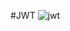 #JWT
![jwt](https://user-images.githubusercontent.com/82458716/236132180-63bc0132-6087-42a2-8f8b-a6a43ef76868.png)
